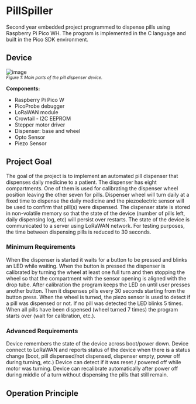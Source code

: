 # PillSpiller
Second year embedded project programmed to dispense pills using Raspberry Pi Pico WH.
The program is implemented in the C language and built in the Pico SDK environment.

## Device
![image](https://github.com/Gemmus/PillSpiller/assets/112064697/641524c7-6315-4df3-8b06-687cce7da123)
<br>
<small>_Figure 1: Main parts of the pill dispenser device._</small>

<b>Components:</b>
<ul>
      <li>Raspberry Pi Pico W</li>
      <li> PicoProbe debugger</li>
      <li>LoRaWAN module</li>
      <li>Crowtail - I2C EEPROM</li>
      <li>Stepper motor driver</li>
      <li>Dispenser: base and wheel</li>
      <li>Opto Sensor</li>
      <li>Piezo Sensor</li>
</ul>



## Project Goal
The goal of the project is to implement an automated pill dispenser that dispenses daily medicine to
a patient. The dispenser has eight compartments. One of them is used for calibrating the dispenser
wheel position leaving the other seven for pills. Dispenser wheel will turn daily at a fixed time to
dispense the daily medicine and the piezoelectric sensor will be used to confirm that pill(s) were
dispensed. The dispenser state is stored in non-volatile memory so that the state of the device
(number of pills left, daily dispensing log, etc) will persist over restarts. The state of the device is
communicated to a server using LoRaWAN network.
For testing purposes, the time between dispensing pills is reduced to 30 seconds. 

### Minimum Requirements
When the dispenser is started it waits for a button to be pressed and blinks an LED while waiting.
When the button is pressed the dispenser is calibrated by turning the wheel at least one full turn and
then stopping the wheel so that the compartment with the sensor opening is aligned with the drop
tube.
After calibration the program keeps the LED on until user presses another button. Then it dispenses
pills every 30 seconds starting from the button press. When the wheel is turned, the piezo sensor is
used to detect if a pill was dispensed or not. If no pill was detected the LED blinks 5 times. When all
pills have been dispensed (wheel turned 7 times) the program starts over (wait for calibration, etc.).

### Advanced Requirements
Device remembers the state of the device across boot/power down.
Device connect to LoRaWAN and reports status of the device when there is a status change (boot, pill
dispensed/not dispensed, dispenser empty, power off during turning, etc.)
Device can detect if it was reset / powered off while motor was turning.
Device can recalibrate automatically after power off during middle of a turn without dispensing the
pills that still remain.

## Operation Principle
